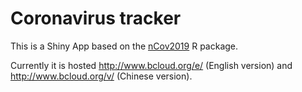 # Coronavirus tracker

This is a Shiny App based on the [nCov2019](https://github.com/GuangchuangYu/nCov2019) R package.

Currently it is hosted http://www.bcloud.org/e/ (English version) and http://www.bcloud.org/v/ (Chinese version). 
